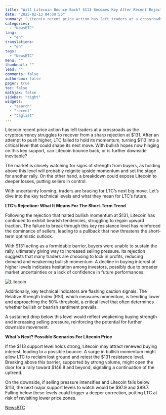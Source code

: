 ```yaml
---
title: "Will Litecoin Bounce Back? $113 Becomes Key After Recent Rejection"
date: "2025-02-13 04:00:55"
summary: "Litecoin recent price action has left traders at a crossroads as the cryptocurrency struggles to recover from a sharp rejection at $131. After an attempt to push higher, LTC failed to hold its momentum, turning $113 into a critical level that could shape its next move. With bullish hopes now..."
categories:
  - "NewsBTC"
lang:
  - "en"
translations:
  - "en"
tags:
  - "NewsBTC"
menu: ""
thumbnail: ""
lead: ""
comments: false
authorbox: false
pager: true
toc: false
mathjax: false
sidebar: "right"
widgets:
  - "search"
  - "recent"
  - "taglist"
---
```


Litecoin recent price action has left traders at a crossroads as the cryptocurrency struggles to recover from a sharp rejection at $131. After an attempt to push higher, LTC failed to hold its momentum, turning $113 into a critical level that could shape its next move. With bullish hopes now hinging on this key support, can Litecoin bounce back, or is further downside inevitable?

The market is closely watching for signs of strength from buyers, as holding above this level will probably reignite upside momentum and set the stage for another rally. On the other hand, a breakdown could expose Litecoin to deeper losses, putting sellers in control.

With uncertainty looming, traders are bracing for LTC’s next big move. Let’s dive into the key technical levels and what they mean for LTC’s future.

**LTC’s Rejection: What It Means For The Short-Term Trend**

Following the rejection that halted bullish momentum at $131, Litecoin has continued to exhibit bearish tendencies, struggling to regain upward traction. The failure to break through this key resistance level has reinforced the dominance of sellers, leading to a pullback that now threatens the short-term optimistic outlook.

With $131 acting as a formidable barrier, buyers were unable to sustain the rally, ultimately giving way to increased selling pressure. Its rejection suggests that many traders are choosing to lock in profits, reducing demand and weakening bullish momentum. A decline in buying interest at higher levels indicates hesitation among investors, possibly due to broader market uncertainties or a lack of confidence in future performances.

![Litecoin](https://s3.tradingview.com/news/image/newsbtc:563d0e6d2094b-4394bef1f33a82d5d354e84eb62063b0-resized.jpeg)

Additionally, key technical indicators are flashing caution signals. The Relative Strength Index (RSI), which measures momentum, is trending lower and approaching the 50% threshold, a critical level that often determines whether bullish or bearish sentiment prevails.

A sustained drop below this level would reflect weakening buying strength and increasing selling pressure, reinforcing the potential for further downside movement.

**What’s Next? Possible Scenarios For Litecoin Price**

If the $113 support level holds strong, Litecoin may attract renewed buying interest, leading to a possible bounce. A surge in bullish momentum might allow LTC to reclaim lost ground and retest the $131 resistance level. Breaking above this barrier, supported by strong volume, might open the door for a rally toward $146.8 and beyond, signaling a continuation of the uptrend.

On the downside, if selling pressure intensifies and Litecoin falls below $113, the next major support levels to watch would be $97.9 and $89.7. Falling below these levels could trigger a deeper correction, putting LTC at risk of revisiting lower price zones.

[NewsBTC](https://www.tradingview.com/news/newsbtc:563d0e6d2094b:0-will-litecoin-bounce-back-113-becomes-key-after-recent-rejection/)
